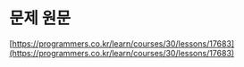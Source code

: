 # 문제 원문

[https://programmers.co.kr/learn/courses/30/lessons/17683](https://programmers.co.kr/learn/courses/30/lessons/17683)

